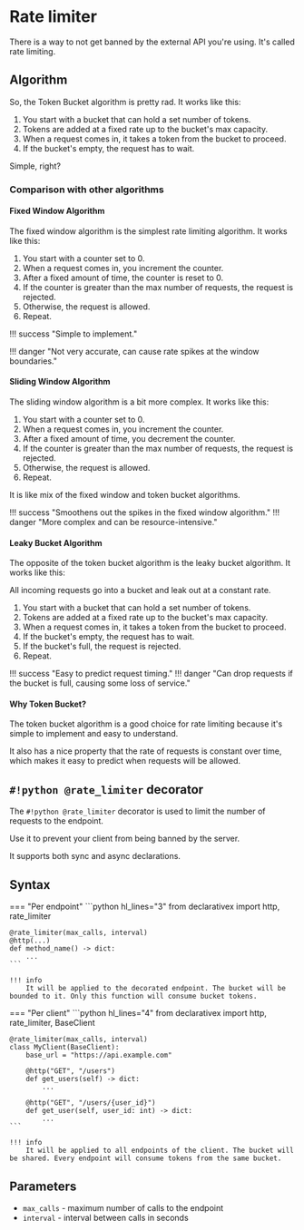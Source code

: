 # Rate limiter

There is a way to not get banned by the external API you're using. It's called rate limiting.

## Algorithm

So, the Token Bucket algorithm is pretty rad. It works like this:

1. You start with a bucket that can hold a set number of tokens. 
2. Tokens are added at a fixed rate up to the bucket's max capacity. 
3. When a request comes in, it takes a token from the bucket to proceed. 
4. If the bucket's empty, the request has to wait. 

Simple, right?

### Comparison with other algorithms

#### Fixed Window Algorithm

The fixed window algorithm is the simplest rate limiting algorithm. It works like this:

1. You start with a counter set to 0.
2. When a request comes in, you increment the counter.
3. After a fixed amount of time, the counter is reset to 0.
4. If the counter is greater than the max number of requests, the request is rejected.
5. Otherwise, the request is allowed.
6. Repeat.

!!! success "Simple to implement."

!!! danger "Not very accurate, can cause rate spikes at the window boundaries."

#### Sliding Window Algorithm

The sliding window algorithm is a bit more complex. It works like this:

1. You start with a counter set to 0.
2. When a request comes in, you increment the counter.
3. After a fixed amount of time, you decrement the counter.
4. If the counter is greater than the max number of requests, the request is rejected.
5. Otherwise, the request is allowed.
6. Repeat.

It is like mix of the fixed window and token bucket algorithms.

!!! success "Smoothens out the spikes in the fixed window algorithm."
!!! danger "More complex and can be resource-intensive."

#### Leaky Bucket Algorithm

The opposite of the token bucket algorithm is the leaky bucket algorithm. It works like this:

All incoming requests go into a bucket and leak out at a constant rate.

1. You start with a bucket that can hold a set number of tokens.
2. Tokens are added at a fixed rate up to the bucket's max capacity.
3. When a request comes in, it takes a token from the bucket to proceed.
4. If the bucket's empty, the request has to wait.
5. If the bucket's full, the request is rejected.
6. Repeat.

!!! success "Easy to predict request timing."
!!! danger "Can drop requests if the bucket is full, causing some loss of service."

#### Why Token Bucket?

The token bucket algorithm is a good choice for rate limiting because it's simple to implement and easy to understand.

It also has a nice property that the rate of requests is constant over time, which makes it easy to predict when requests will be allowed.

## `#!python @rate_limiter` decorator

The `#!python @rate_limiter` decorator is used to limit the number of requests to the endpoint.

Use it to prevent your client from being banned by the server.

It supports both sync and async declarations.

## Syntax

=== "Per endpoint"
    ```python hl_lines="3"
    from declarativex import http, rate_limiter

    @rate_limiter(max_calls, interval)
    @http(...)
    def method_name() -> dict:
        ...
    ```

    !!! info
        It will be applied to the decorated endpoint. The bucket will be bounded to it. Only this function will consume bucket tokens.


=== "Per client"
    ```python hl_lines="4"
    from declarativex import http, rate_limiter, BaseClient


    @rate_limiter(max_calls, interval)
    class MyClient(BaseClient):
        base_url = "https://api.example.com"

        @http("GET", "/users")
        def get_users(self) -> dict:
            ...

        @http("GET", "/users/{user_id}")
        def get_user(self, user_id: int) -> dict:
            ...
    ```

    !!! info
        It will be applied to all endpoints of the client. The bucket will be shared. Every endpoint will consume tokens from the same bucket.

## Parameters

- `max_calls` - maximum number of calls to the endpoint
- `interval` - interval between calls in seconds
